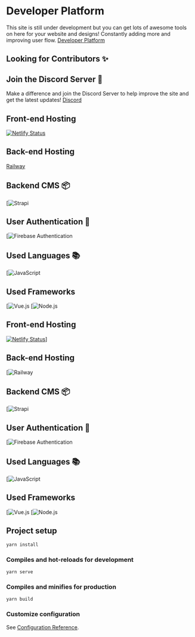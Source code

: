 # Developer Platform

This site is still under development but you can get lots of awesome tools on here for your website and designs! 
Constantly adding more and improving user flow.
[Developer Platform](https://developerplatform.net/)

## Looking for Contributors ✨

## Join the Discord Server 🎉
Make a difference and join the Discord Server to help improve the site and get the latest updates!
[Discord](https://discord.com/invite/3nfeEgcYgh)


## Front-end Hosting
[![Netlify Status](https://api.netlify.com/api/v1/badges/2b59b341-4ba0-4c1d-8159-e0b8b49752f5/deploy-status)](https://app.netlify.com/sites/developerplatform/deploys)

## Back-end Hosting
[Railway](https://img.shields.io/badge/Railway-0B0D0E.svg?style=for-the-badge&logo=Railway&logoColor=white)

## Backend CMS 📦
[![Strapi](https://img.shields.io/badge/Strapi-2F2E8B.svg?style=for-the-badge&logo=Strapi&logoColor=white)

## User Authentication 🔐
[![Firebase Authentication](https://img.shields.io/badge/Firebase-FFCA28.svg?style=for-the-badge&logo=Firebase&logoColor=black)

## Used Languages 📚
[![JavaScript](https://img.shields.io/badge/JavaScript-F7DF1E.svg?style=for-the-badge&logo=JavaScript&logoColor=black)

## Used Frameworks
[![Vue.js](https://img.shields.io/badge/Vue.js-4FC08D.svg?style=for-the-badge&logo=vuedotjs&logoColor=white)
[![Node.js](https://img.shields.io/badge/Node.js-339933.svg?style=for-the-badge&logo=nodedotjs&logoColor=white)

## Front-end Hosting
[![Netlify Status](https://api.netlify.com/api/v1/badges/2b59b341-4ba0-4c1d-8159-e0b8b49752f5/deploy-status)](https://app.netlify.com/sites/developerplatform/deploys)]


## Back-end Hosting
[![Railway](https://img.shields.io/badge/Railway-0B0D0E.svg?style=for-the-badge&logo=Railway&logoColor=white)

## Backend CMS 📦
[![Strapi](https://img.shields.io/badge/Strapi-2F2E8B.svg?style=for-the-badge&logo=Strapi&logoColor=white)

## User Authentication 🔐
[![Firebase Authentication](https://img.shields.io/badge/Firebase-FFCA28.svg?style=for-the-badge&logo=Firebase&logoColor=black)

## Used Languages 📚
[![JavaScript](https://img.shields.io/badge/JavaScript-F7DF1E.svg?style=for-the-badge&logo=JavaScript&logoColor=black)

## Used Frameworks
[![Vue.js](https://img.shields.io/badge/Vue.js-4FC08D.svg?style=for-the-badge&logo=vuedotjs&logoColor=white)
[![Node.js](https://img.shields.io/badge/Node.js-339933.svg?style=for-the-badge&logo=nodedotjs&logoColor=white)

## Project setup
```
yarn install
```

### Compiles and hot-reloads for development
```
yarn serve
```

### Compiles and minifies for production
```
yarn build
```

### Customize configuration
See [Configuration Reference](https://cli.vuejs.org/config/).
